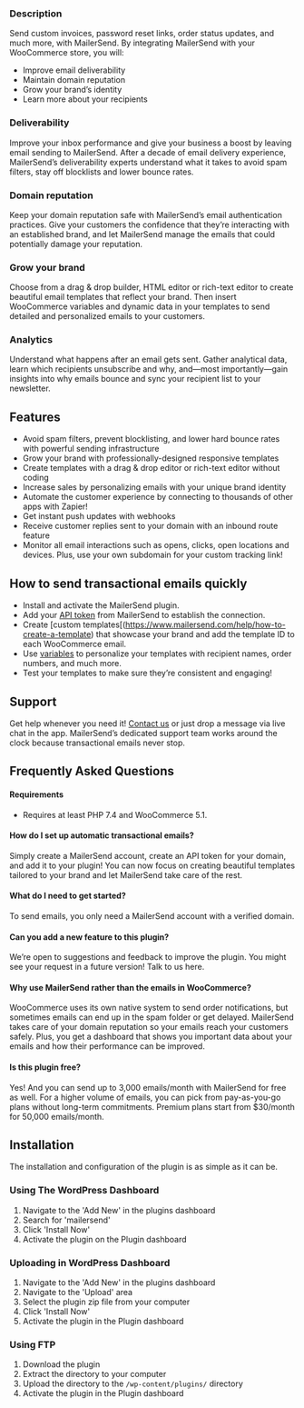 ### Description

Send custom invoices, password reset links, order status updates, and much more, with MailerSend. By integrating MailerSend with your WooCommerce store, you will:
* Improve email deliverability
* Maintain domain reputation
* Grow your brand’s identity
* Learn more about your recipients

### Deliverability
Improve your inbox performance and give your business a boost by leaving email sending to MailerSend. After a decade of email delivery experience, MailerSend’s deliverability experts understand what it takes to avoid spam filters, stay off blocklists and lower bounce rates.

### Domain reputation
Keep your domain reputation safe with MailerSend’s email authentication practices. Give your customers the confidence that they’re interacting with an established brand, and let MailerSend manage the emails that could potentially damage your reputation.

### Grow your brand
Choose from a drag & drop builder, HTML editor or rich-text editor to create beautiful email templates that reflect your brand. Then insert WooCommerce variables and dynamic data in your templates to send detailed and personalized emails to your customers.

### Analytics
Understand what happens after an email gets sent. Gather analytical data, learn which recipients unsubscribe and why, and—most importantly—gain insights into why emails bounce and sync your recipient list to your newsletter.

## Features
* Avoid spam filters, prevent blocklisting, and lower hard bounce rates with powerful sending infrastructure
* Grow your brand with professionally-designed responsive templates
* Create templates with a drag & drop editor or rich-text editor without coding
* Increase sales by personalizing emails with your unique brand identity
* Automate the customer experience by connecting to thousands of other apps with Zapier!
* Get instant push updates with webhooks
* Receive customer replies sent to your domain with an inbound route feature
* Monitor all email interactions such as opens, clicks, open locations and devices. Plus, use your own subdomain for your custom tracking link!

## How to send transactional emails quickly
* Install and activate the MailerSend plugin.
* Add your [API token](https://www.mailersend.com/help/managing-api-tokens) from MailerSend to establish the connection.
* Create [custom templates[(https://www.mailersend.com/help/how-to-create-a-template) that showcase your brand and add the template ID to each WooCommerce email.
* Use [variables](https://www.mailersend.com/help/how-to-start-sending-emails#personalization) to personalize your templates with recipient names, order numbers, and much more.
* Test your templates to make sure they’re consistent and engaging!

## Support
Get help whenever you need it! [Contact us](https://www.mailersend.com/contact-us) or just drop a message via live chat in the app. MailerSend’s dedicated support team works around the clock because transactional emails never stop.


## Frequently Asked Questions

#### Requirements

* Requires at least PHP 7.4 and WooCommerce 5.1.

#### How do I set up automatic transactional emails?

Simply create a MailerSend account, create an API token for your domain, and add it to your plugin! You can now focus on creating beautiful templates tailored to your brand and let MailerSend take care of the rest.

#### What do I need to get started?

To send emails, you only need a MailerSend account with a verified domain.

#### Can you add a new feature to this plugin?

We’re open to suggestions and feedback to improve the plugin. You might see your request in a future version! Talk to us here.

#### Why use MailerSend rather than the emails in WooCommerce?

WooCommerce uses its own native system to send order notifications, but sometimes emails can end up in the spam folder or get delayed. MailerSend takes care of your domain reputation so your emails reach your customers safely. Plus, you get a dashboard that shows you important data about your emails and how their performance can be improved.

#### Is this plugin free?

Yes! And you can send up to 3,000 emails/month with MailerSend for free as well. For a higher volume of emails, you can pick from pay-as-you-go plans without long-term commitments. Premium plans start from $30/month for 50,000 emails/month.

## Installation

The installation and configuration of the plugin is as simple as it can be.

### Using The WordPress Dashboard

1. Navigate to the 'Add New' in the plugins dashboard
2. Search for 'mailersend'
3. Click 'Install Now'
4. Activate the plugin on the Plugin dashboard

### Uploading in WordPress Dashboard

1. Navigate to the 'Add New' in the plugins dashboard
2. Navigate to the 'Upload' area
3. Select the plugin zip file from your computer
4. Click 'Install Now'
5. Activate the plugin in the Plugin dashboard

### Using FTP

1. Download the plugin
2. Extract the directory to your computer
3. Upload the directory to the `/wp-content/plugins/` directory
4. Activate the plugin in the Plugin dashboard

